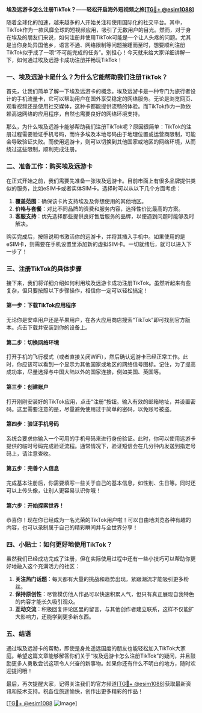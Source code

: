 **埃及远游卡怎么注册TikTok？——轻松开启海外短视频之旅[[TG💪+ @esim1088](https://t.me/s/esim1088)]**

随着全球化的加速，越来越多的人开始关注和使用国际化的社交平台。其中，TikTok作为一款风靡全球的短视频应用，吸引了无数用户的目光。然而，对于身在埃及的朋友们来说，如何注册并使用TikTok可能是一个让人头疼的问题。尤其是当你身处异国他乡，语言不通、网络限制等问题接踵而至时，想要顺利注册TikTok似乎成了一项“不可能完成的任务”。别担心！今天就来给大家详细讲解一下，如何通过埃及远游卡成功注册并畅玩TikTok！

### **一、埃及远游卡是什么？为什么它能帮助我们注册TikTok？**

首先，让我们简单了解一下埃及远游卡的概念。埃及远游卡是一种专门为旅行者设计的手机流量卡，它可以帮助用户在国外享受稳定的网络服务。无论是浏览网页、观看视频还是使用社交媒体，这种卡都能提供流畅的体验。而TikTok作为一款依赖高速网络的应用程序，自然也需要良好的网络环境支持。

那么，为什么埃及远游卡能够帮助我们注册TikTok呢？原因很简单：TikTok的注册过程需要验证手机号码，而许多埃及本地号码由于地理位置或运营商限制，可能会导致验证失败。而使用远游卡，则可以切换到其他国家或地区的网络环境，从而绕过这些限制，顺利完成注册。

### **二、准备工作：购买埃及远游卡**

在正式开始之前，我们需要先准备一张埃及远游卡。目前市面上有很多品牌提供类似的服务，比如eSIM卡或者实体SIM卡。选择时可以从以下几个方面考虑：

1. **覆盖范围**：确保该卡片支持埃及及你想使用的其他地区。
2. **价格与套餐**：对比不同品牌的资费和服务内容，选择性价比最高的方案。
3. **客服支持**：优先选择那些提供良好售后服务的品牌，以便遇到问题时能够及时解决。

购买完成后，按照说明书激活你的远游卡，并将其插入手机中。如果使用的是eSIM卡，则需要在手机设置里添加新的虚拟SIM卡。一切就绪后，就可以进入下一步了！

### **三、注册TikTok的具体步骤**

接下来，我们将详细介绍如何利用埃及远游卡成功注册TikTok。虽然听起来有些复杂，但只要按照以下步骤操作，相信你一定可以轻松搞定！

#### **第一步：下载TikTok应用程序**
无论你是安卓用户还是苹果用户，在各大应用商店搜索“TikTok”即可找到官方版本。点击下载并安装到你的设备上。

#### **第二步：切换网络环境**
打开手机的飞行模式（或者直接关闭WiFi），然后确认远游卡已经正常工作。此时，你应该可以看到一个显示为其他国家或地区的网络信号图标。记住，为了提高成功率，尽量选择与中国大陆以外的国家连接，例如美国、英国等。

#### **第三步：创建账户**
打开刚刚安装好的TikTok应用，点击“注册”按钮。输入有效的邮箱地址，并设置密码。这里需要注意的是，尽量避免使用过于简单的密码，以免账号被盗。

#### **第四步：验证手机号码**
系统会要求你输入一个可用的手机号码来进行身份验证。此时，你可以使用远游卡提供的临时号码完成验证流程。通常情况下，验证短信会在几分钟内发送到指定号码上，请注意查收。

#### **第五步：完善个人信息**
完成基本注册后，你需要填写一些关于自己的基本信息，如性别、生日等。同时还可以上传头像，让别人更容易认识你哦！

#### **第六步：开始探索世界！**
恭喜你！现在你已经成为一名光荣的TikTok用户啦！可以自由地浏览各种有趣的内容，也可以录制属于自己的精彩瞬间并与全世界分享！

### **四、小贴士：如何更好地使用TikTok？**

虽然我们已经成功完成了注册，但在实际使用过程中还有一些小技巧可以帮助你更好地融入这个充满活力的社区：

1. **关注热门话题**：每天都有大量的挑战和趋势出现，紧跟潮流才能吸引更多粉丝。
2. **保持原创性**：尽管模仿他人作品可以快速积累人气，但只有真正展现自我特色的内容才能长久吸引观众。
3. **互动交流**：积极回复评论区里的留言，与其他创作者建立联系，这样不仅能扩大影响力，还能学到更多新东西。

### **五、结语**

通过埃及远游卡的帮助，即使是身处遥远国度的朋友也能轻松加入TikTok大家庭。希望这篇文章能够解答你们关于“埃及远游卡怎么注册TikTok”的疑问，并且鼓励更多人勇敢尝试这项令人兴奋的新事物。如果你还有什么不明白的地方，随时欢迎提问哦！

最后，再次提醒大家，记得关注我们的官方频道[[TG💪+ @esim1088](https://t.me/s/esim1088)]获取最新资讯和技术支持。祝各位旅途愉快，创作出更多精彩的作品！

[[TG💪+ @esim1088](https://t.me/s/esim1088) ![Image](https://i.postimg.cc/4NQfJmqS/Snipaste-2025-05-13-00-14-12.png)]